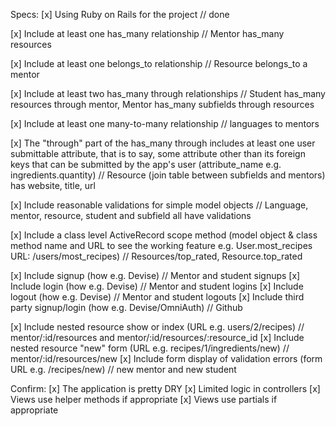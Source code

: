 Specs:
[x] Using Ruby on Rails for the project // done

[x] Include at least one has_many relationship // Mentor has_many resources

[x] Include at least one belongs_to relationship // Resource belongs_to a mentor

[x] Include at least two has_many through relationships // Student has_many resources through mentor, Mentor has_many subfields through resources

[x] Include at least one many-to-many relationship // languages to mentors

[x] The "through" part of the has_many through includes at least one user submittable attribute, that is to say, some attribute other than its foreign keys that can be submitted by the app's user (attribute_name e.g. ingredients.quantity) // Resource (join table between subfields and mentors) has website, title, url

[x] Include reasonable validations for simple model objects // Language, mentor, resource, student and subfield all have validations

[x] Include a class level ActiveRecord scope method (model object & class method name and URL to see the working feature e.g. User.most_recipes URL: /users/most_recipes) // Resources/top_rated, Resource.top_rated

[x] Include signup (how e.g. Devise) // Mentor and student signups
[x] Include login (how e.g. Devise) // Mentor and student logins
[x] Include logout (how e.g. Devise) // Mentor and student logouts
[x] Include third party signup/login (how e.g. Devise/OmniAuth) // Github

[x] Include nested resource show or index (URL e.g. users/2/recipes) // mentor/:id/resources and mentor/:id/resources/:resource_id
[x] Include nested resource "new" form (URL e.g. recipes/1/ingredients/new) // mentor/:id/resources/new
[x] Include form display of validation errors (form URL e.g. /recipes/new) // new mentor and new student

Confirm:
[x] The application is pretty DRY
[x] Limited logic in controllers
[x] Views use helper methods if appropriate
[x] Views use partials if appropriate

